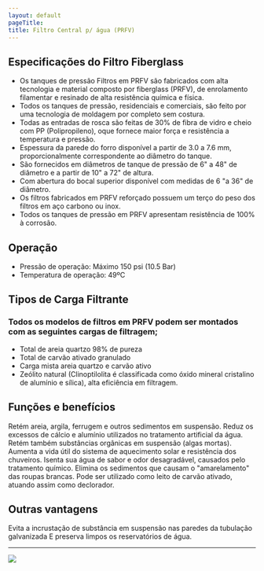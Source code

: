 ```yaml
---
layout: default
pageTitle: 
title: Filtro Central p/ água (PRFV)
---
```


## Especificações do Filtro Fiberglass

- Os tanques de pressão Filtros em PRFV são fabricados com alta tecnologia e material composto por fiberglass (PRFV), de enrolamento filamentar e resinado de alta resistência química e física.
- Todos os tanques de pressão, residenciais e comerciais, são feito por uma tecnologia de moldagem por completo sem costura.
- Todas as entradas de rosca são feitas de 30% de fibra de vidro e cheio com PP (Polipropileno), oque fornece maior força e resistência a temperatura e pressão.
- Espessura da parede do forro disponível a partir de 3.0 a 7.6 mm, proporcionalmente correspondente ao diâmetro do tanque.
- São fornecidos em diâmetros de tanque de pressão de 6" a 48" de diâmetro e a partir de 10" a 72" de altura.
- Com abertura do bocal superior disponível com medidas de 6 "a 36" de diâmetro.
- Os filtros fabricados em PRFV reforçado possuem um terço do peso dos filtros em aço carbono ou inox.
- Todos os tanques de pressão em PRFV apresentam resistência de 100% à corrosão.

## Operação
- Pressão de operação: Máximo 150 psi (10.5 Bar)
- Temperatura de operação: 49ºC

## Tipos de Carga Filtrante

### Todos os modelos de filtros em PRFV podem ser montados com as seguintes cargas de filtragem;

- Total de areia quartzo 98% de pureza
- Total de carvão ativado granulado
- Carga mista areia quartzo e carvão ativo
- Zeólito natural (Clinoptilolita é classificada como óxido mineral cristalino de alumínio e sílica), alta eficiência em filtragem.

## Funções e benefícios
Retém areia, argila, ferrugem e outros sedimentos em suspensão.
Reduz os excessos de cálcio e alumínio utilizados no tratamento artificial da água.
Retém também substâncias orgânicas em suspensão (algas mortas).
Aumenta a vida útil do sistema de aquecimento solar e resistência dos chuveiros.
Isenta sua água de sabor e odor desagradável, causados pelo tratamento químico.
Elimina os sedimentos que causam o "amarelamento" das roupas brancas.
Pode ser utilizado como leito de carvão ativado, atuando assim como declorador.

## Outras vantagens
Evita a incrustação de substância em suspensão nas paredes da tubulação galvanizada
E preserva limpos os reservatórios de água.

---

<div class="row">
<div class="col-lg-3 col-sm-4 col-xs-6"><a title="Filtro Central p/agua (PRFV)" href="#">
      <img class="thumbnail img-responsive" src="../../website/images/Filtro_prfv_cilindros (1).jpg"></a></div>
      </div>
  
  

